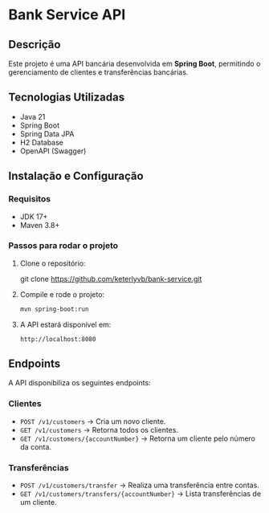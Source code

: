 # Bank Service API

## Descrição

Este projeto é uma API bancária desenvolvida em **Spring Boot**, permitindo o gerenciamento de clientes e transferências bancárias.

## Tecnologias Utilizadas

- Java 21
- Spring Boot
- Spring Data JPA
- H2 Database
- OpenAPI (Swagger)

## Instalação e Configuração

### **Requisitos**

- JDK 17+
- Maven 3.8+

### **Passos para rodar o projeto**

1. Clone o repositório:

   git clone https://github.com/keterlyvb/bank-service.git


2. Compile e rode o projeto:

   ```sh
   mvn spring-boot:run
   ```

3. A API estará disponível em:

   ```
   http://localhost:8080
   ```

## **Endpoints**

A API disponibiliza os seguintes endpoints:

### **Clientes**

- `POST /v1/customers` → Cria um novo cliente.
- `GET /v1/customers` → Retorna todos os clientes.
- `GET /v1/customers/{accountNumber}` → Retorna um cliente pelo número da conta.

### **Transferências**

- `POST /v1/customers/transfer` → Realiza uma transferência entre contas.
- `GET /v1/customers/transfers/{accountNumber}` → Lista transferências de um cliente.


